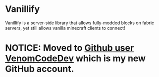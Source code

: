# Vanillify
Vanillify is a server-side library that allows fully-modded blocks on fabric servers, yet still allows vanilla minecraft clients to connect!



# NOTICE: Moved to [Github user VenomCodeDev](https://github.com/VenomCodeDev/VanillifyFabric) which is my new GitHub account.

